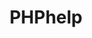 ---
title: PHPhelp
crosslinks:
- PHP
- Wordpress
- SQL
- xkcd
- forhire
- programming
- hQt6hv
- lolphp
- php
- arduino
- explainlikeimfive
- Serendipity
- lua
- WordPressThemes
- phpcharity
- linux
- s67ghg
- HTML
---